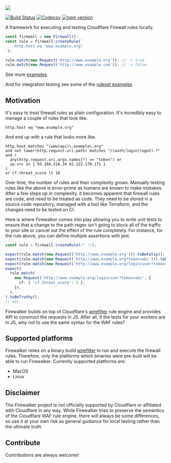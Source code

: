 ![](https://github.com/SerCeMan/firewalker/raw/master/logo/logo.png)

[![Build Status](https://circleci.com/gh/SerCeMan/firewalker.svg?style=svg)](https://circleci.com/gh/SerCeMan/firewalker)
[![Codecov](https://codecov.io/gh/SerCeMan/firewalker/branch/master/graph/badge.svg)](https://codecov.io/gh/SerCeMan/firewalker)
[![npm version](https://badge.fury.io/js/firewalker.svg)](https://www.npmjs.com/package/firewalker)

A framework for executing and testing Cloudflare Firewall rules locally.

```typescript
const firewall = new Firewall();
const rule = firewall.createRule(`
    http.host eq "www.example.org"
`);

rule.match(new Request('http://www.example.org')); // -> true
rule.match(new Request('http://www.example.com')); // -> false
```

See more [examples](https://github.com/SerCeMan/firewalker/blob/master/test/firewall.tests.ts).

And for integration testing see some of the [ruleset examples](https://github.com/SerCeMan/firewalker/blob/master/test/ruleset.tests.ts)

## Motivation

It's easy to treat firewall rules as plain configuration. It's incredibly easy to manage a couple of rules that look like.

```
http.host eq "www.example.org"
```

And end up with a rule that looks more like.

```wireshark
http.host matches "(www|api)\.example\.org"
and not lower(http.request.uri.path) matches "/(auth|login|logut).*"
and (
  any(http.request.uri.args.names[*] == "token") or
  ip.src in { 93.184.216.34 62.122.170.171 }
)
or cf.threat_score lt 10
```

Over time, the number of rules and their complexity grows. Manually testing rules like the above is error-prone as humans are known to make mistakes. After a few steps up in complexity, it becomes apparent that firewall rules are code, and need to be treated as code. They need to be stored in a source code repository, managed with a tool like Terraform, and the changes need to be tested on CI.

Here is where Firewalker comes into play allowing you to write unit tests to ensure that a change to the path regex isn't going to block all of the traffic to your site or cancel out the effect of the rule completely. For instance, for the rule above, you can define multiple assertions with jest.

```typescript
const rule = firewall.createRule(/* */);

expect(rule.match(new Request('http://www.example.org'))).toBeFalsy();
expect(rule.match(new Request('http://www.example.org?token=abc'))).toBeTruthy();
expect(rule.match(new Request('http://www.example.org/login/user?token=abc'))).toBeFalsy();
expect(
  rule.match(
    new Request('http://www.example.org/login/user?token=abc', {
      cf: { 'cf.threat_score': 5 },
    }),
  ),
).toBeTruthy();
// etc
```

Firewalker builds on top of Cloudflare's [wirefilter](https://github.com/cloudflare/wirefilter) rule engine and provides API to construct the requests in JS. After all, if the tests for your workers are in JS, why not to use the same syntax for the WAF rules?

## Supported platforms

Firewalker relies on a binary build [wirefilter](https://github.com/cloudflare/wirefilter) to run and execute the firewall rules. Therefore, only the platforms which binaries were pre-built will be able to run Firewalker. Currently supported platforms are:

- MacOS
- Linux

## Disclaimer

The Firewalker project is not officially supported by Cloudflare or affiliated with Cloudflare in any way. While Firewalker tries to preserve the semantics of the Cloudflare WAF rule engine, there will always be some differences, so use it at your own risk as general guidance for local testing rather than the ultimate truth.

## Contribute

Contributions are always welcome!

